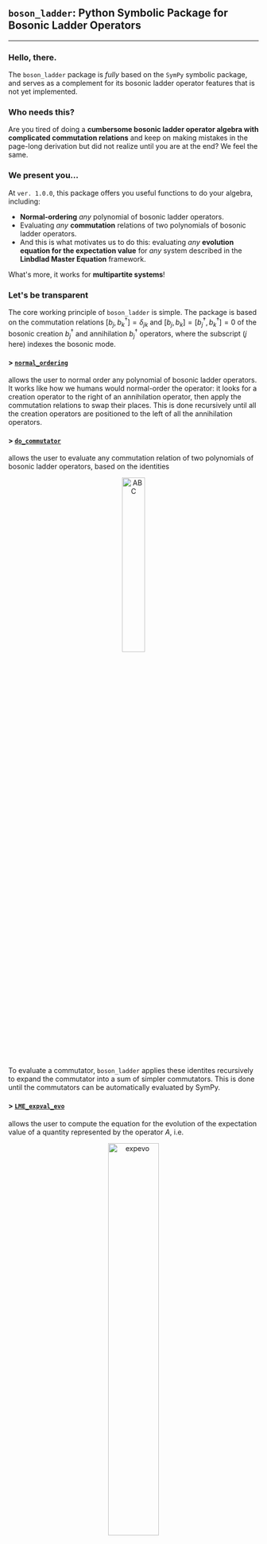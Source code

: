 ## **`boson_ladder`: Python Symbolic Package for Bosonic Ladder Operators**

---

### **Hello, there.**

The `boson_ladder` package is _fully_ based on the `SymPy` symbolic package, and serves as a complement for its bosonic ladder operator features that is not yet implemented.

### **Who needs this?**

Are you tired of doing a **cumbersome bosonic ladder operator algebra with complicated commutation relations** and keep on making mistakes in the page-long derivation but did not realize until you are at the end? We feel the same.

### **We present you...**

At `ver. 1.0.0`, this package offers you useful functions to do your algebra, including:

-   **Normal-ordering** _any_ polynomial of bosonic ladder operators.
-   Evaluating _any_ **commutation** relations of two polynomials of bosonic ladder operators.
-   And this is what motivates us to do this: evaluating _any_ **evolution equation for the
    expectation value** for _any_ system described in the **Linbdlad Master Equation** framework.

What's more, it works for **multipartite systems**!

### **Let's be transparent**

The core working principle of `boson_ladder` is simple. The package is based on the commutation relations $[b_j,b_k^\dagger]=\delta_{jk}$ and $[b_j,b_k]=[b_j^\dagger,b_k^\dagger]=0$ of the bosonic creation $b_j^\dagger$ and annihilation $b_j^\dagger$ operators, where the subscript ($j$ here) indexes the bosonic mode. 

#### > [`normal_ordering`](https://github.com/hendry24/boson_ladder/blob/main/boson_ladder/core/normal_order.py#L80)

allows the user to normal order any polynomial of bosonic ladder operators. It works like how we humans would normal-order the operator: it looks for a creation operator to the right of an annihilation operator, then apply the commutation relations to swap their places. This is done recursively until all the creation operators are positioned to the left of all the annihilation operators. 

#### > [`do_commutator`](https://github.com/hendry24/boson_ladder/blob/main/boson_ladder/core/do_commutator.py#L162)

allows the user to evaluate any commutation relation of two polynomials of bosonic ladder operators, based on the identities 
<div align = "center">
<img src="https://i.ibb.co.com/YQQXqs6/ABC.png" alt="ABC" style = "width:30%">
</div>


To evaluate a commutator, `boson_ladder` applies these identites recursively to expand the commutator into a sum of simpler commutators. This is done until the commutators can be automatically evaluated by SymPy.

#### > [`LME_expval_evo`](https://github.com/hendry24/boson_ladder/blob/main/boson_ladder/core/Lindblad_ME.py#L123) 

allows the user to compute the equation for the evolution of the expectation value of a quantity represented by the operator $A$, i.e. 

<div align = "center">
<img src="https://i.ibb.co.com/xGzyx48/expevo.png" alt="expevo" style="width:45%">
</div>

where $H$ and $O_k$ can be any polynomials in the ladder operators, and $\rho$ is the density matrix of the system. The following identities are used to compute the RHS (you can easily derive these):

<div align="center">
<img class = "img_3" src="https://i.ibb.co.com/7N6xJG1/expevo-2.png" alt="expevo-2" style="width:80%">
</div>

The user simply needs to input: (1) the Hamiltonian $H$; (2) the Lindblad dissipator (formally the Liouvillian superoperator in Lindblad form) operators $O_j$ and their multiplying nonnegative scalar $\gamma_j$; and (3) the operator $A$ to calculate the expectation value evolution of&mdash;the function will do the rest! 

Inside `LME_expval_evo`, the function `Hamiltonian_trace` is called to evaluate the contribution from the Hamiltonian, while `dissipator_trace` is called to evaluate the contribution from each dissipator term indexed $j$ above. These functions are available for the user to call, as well.

### **A quick guide**

We provide a quick tutorial of this package, in the file `boson_ladder_tutorial.ipynb` in the repository tree. Here is a quick ![link.](https://github.com/hendry24/boson_ladder/blob/main/boson_ladder_tutorial.ipynb)

### **Cite us, please!**

Pitiful as it may be, researchers nowadays are valued based on their citation counts. If you find our package helpful, feel free to acknowledge the use of `boson_ladder` in your publications. Here is a `bibtex` entry you can copy:

```
@article{hendlim2024,
    title = "boson_ladder: Python Symbolic Package for Bosonic Ladder Operators",
    year = 2024,
    author = "Lim, Hendry M. and Dwiputra, Donny and Ukhtary, M. Shoufie and Nugraha, A. R. T"
}
```

Enjoy the package. \\( ﾟヮﾟ)/

### CHANGELOG

`ver 1.0.0`
    - First release.